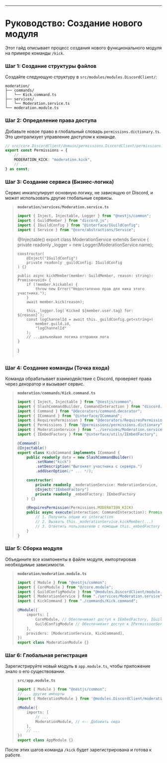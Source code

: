 ---

# Руководство: Создание нового модуля

Этот гайд описывает процесс создания нового функционального модуля на примере команды `/kick`.

### Шаг 1: Создание структуры файлов

Создайте следующую структуру в `src/modules/modules.DiscordClient/`:

```
moderation/
├── commands/
│   └── Kick.command.ts
├── services/
│   └── Moderation.service.ts
└── moderation.module.ts
```

### Шаг 2: Определение права доступа

Добавьте новое право в глобальный словарь `permissions.dictionary.ts`. Это централизует управление доступом к команде.

```typescript
// src/core.DiscordClient/domain/permissions.DiscordClient/permissions.dictionary.ts
export const Permissions = {
    // ...
    MODERATION_KICK: "moderation.kick",
    // ...
} as const;
```

### Шаг 3: Создание сервиса (Бизнес-логика)

Сервис инкапсулирует основную логику, не зависящую от Discord, и может использовать другие глобальные сервисы.

> **`moderation/services/Moderation.service.ts`**
> ```typescript
> import { Inject, Injectable, Logger } from "@nestjs/common";
> import { GuildMember } from "discord.js";
> import { IGuildConfig } from "@interface/IGuildConfig";
> import { Service } from "@core/abstractions/Service";

> @Injectable()
> export class ModerationService extends Service {
>     private readonly _logger = new Logger(ModerationService.name);
> 
>     constructor(
>         @Inject("IGuildConfig")
>         private readonly _guildConfig: IGuildConfig
>     ) {}
> 
>     public async kickMember(member: GuildMember, reason: string): Promise<void> {
>         if (!member.kickable) {
>             throw new Error("Недостаточно прав для кика этого участника.");
>         }
>         await member.kick(reason);
> 
>         this._logger.log(`Kicked ${member.user.tag} for: ${reason}`);
>         const logChannelId = await this._guildConfig.get<string>(
>             member.guild.id,
>             "logChannelId"
>         );
>         // ...дальнейшая логика отправки лога
>     }
> }
> ```

### Шаг 4: Создание команды (Точка входа)

Команда обрабатывает взаимодействие с Discord, проверяет права через декоратор и вызывает сервис.

> **`moderation/commands/Kick.command.ts`**
> ```typescript
> import { Inject, Injectable } from "@nestjs/common";
> import { SlashCommandBuilder, CommandInteraction } from "discord.js";
> import { Command } from "@decorators/command.decorator";
> import { ICommand } from "@interface/ICommand";
> import { RequiresPermission } from "@decorators/RequiresPermission.decorator";
> import { Permissions } from "@permissions/permissions.dictionary";
> import { ModerationService } from "../services/Moderation.service";
> import { IEmbedFactory } from "@interface/utils/IEmbedFactory";
> 
> @Command()
> @Injectable()
> export class KickCommand implements ICommand {
>     public readonly data = new SlashCommandBuilder()
>         .setName("kick")
>         .setDescription("Выгоняет участника с сервера.")
>         .addUserOption(/* ... */);
> 
>     constructor(
>         private readonly _moderationService: ModerationService,
>         @Inject("IEmbedFactory")
>         private readonly _embedFactory: IEmbedFactory
>     ) {}
> 
>     @RequiresPermission(Permissions.MODERATION_KICK)
>     public async execute(interaction: CommandInteraction): Promise<void> {
>         // 1. Получить опции из interaction
>         // 2. Вызвать this._moderationService.kickMember(...)
>         // 3. Ответить пользователю с помощью this._embedFactory
>     }
> }
> ```

### Шаг 5: Сборка модуля

Объедините все компоненты в файле модуля, импортировав необходимые зависимости.

> **`moderation/moderation.module.ts`**
> ```typescript
> import { Module } from "@nestjs/common";
> import { CoreModule } from "@/core.module";
> import { GuildConfigModule } from "@modules.DiscordClient/module.GuildConfigManager/config.guild-config-manager.module";
> import { ModerationService } from "./services/Moderation.service";
> import { KickCommand } from "./commands/Kick.command";
> 
> @Module({
>     imports: [
>         CoreModule, // Обеспечивает доступ к IEmbedFactory, IGuildConfig и т.д.
>         GuildConfigModule // Обеспечивает доступ к IPermissionService (через Guard)
>     ],
>     providers: [ModerationService, KickCommand],
> })
> export class ModerationModule {}
> ```

### Шаг 6: Глобальная регистрация

Зарегистрируйте новый модуль в `app.module.ts`, чтобы приложение знало о его существовании.

> **`src/app.module.ts`**
> ```typescript
> import { Module } from "@nestjs/common";
> // ... другие импорты
> import { ModerationModule } from '@modules.DiscordClient/moderation/moderation.module';
> 
> @Module({
>     imports: [
>         // ...
>         ModerationModule, // <-- Добавить сюда
>     ],
>     // ...
> })
> export class AppModule {}
> ```

После этих шагов команда `/kick` будет зарегистрирована и готова к работе.
